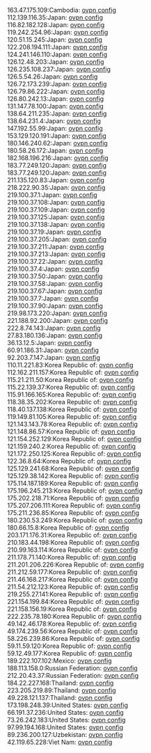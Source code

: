 163.47.175.109:Cambodia: [ovpn config](vpn/163_47_175_109.ovpn)  
112.139.116.35:Japan: [ovpn config](vpn/112_139_116_35.ovpn)  
116.82.182.128:Japan: [ovpn config](vpn/116_82_182_128.ovpn)  
119.242.254.96:Japan: [ovpn config](vpn/119_242_254_96.ovpn)  
120.51.15.245:Japan: [ovpn config](vpn/120_51_15_245.ovpn)  
122.208.194.111:Japan: [ovpn config](vpn/122_208_194_111.ovpn)  
124.241.146.110:Japan: [ovpn config](vpn/124_241_146_110.ovpn)  
126.12.48.203:Japan: [ovpn config](vpn/126_12_48_203.ovpn)  
126.235.108.237:Japan: [ovpn config](vpn/126_235_108_237.ovpn)  
126.5.54.26:Japan: [ovpn config](vpn/126_5_54_26.ovpn)  
126.72.173.239:Japan: [ovpn config](vpn/126_72_173_239.ovpn)  
126.79.86.222:Japan: [ovpn config](vpn/126_79_86_222.ovpn)  
126.80.242.13:Japan: [ovpn config](vpn/126_80_242_13.ovpn)  
131.147.78.100:Japan: [ovpn config](vpn/131_147_78_100.ovpn)  
138.64.211.235:Japan: [ovpn config](vpn/138_64_211_235.ovpn)  
138.64.231.4:Japan: [ovpn config](vpn/138_64_231_4.ovpn)  
147.192.55.99:Japan: [ovpn config](vpn/147_192_55_99.ovpn)  
153.129.120.191:Japan: [ovpn config](vpn/153_129_120_191.ovpn)  
180.146.240.62:Japan: [ovpn config](vpn/180_146_240_62.ovpn)  
180.58.26.172:Japan: [ovpn config](vpn/180_58_26_172.ovpn)  
182.168.196.216:Japan: [ovpn config](vpn/182_168_196_216.ovpn)  
183.77.249.120:Japan: [ovpn config](vpn/183_77_249_120.ovpn)  
183.77.249.120:Japan: [ovpn config](vpn/183_77_249_120.ovpn)  
211.135.120.83:Japan: [ovpn config](vpn/211_135_120_83.ovpn)  
218.222.90.35:Japan: [ovpn config](vpn/218_222_90_35.ovpn)  
219.100.37.1:Japan: [ovpn config](vpn/219_100_37_1.ovpn)  
219.100.37.108:Japan: [ovpn config](vpn/219_100_37_108.ovpn)  
219.100.37.109:Japan: [ovpn config](vpn/219_100_37_109.ovpn)  
219.100.37.125:Japan: [ovpn config](vpn/219_100_37_125.ovpn)  
219.100.37.138:Japan: [ovpn config](vpn/219_100_37_138.ovpn)  
219.100.37.19:Japan: [ovpn config](vpn/219_100_37_19.ovpn)  
219.100.37.205:Japan: [ovpn config](vpn/219_100_37_205.ovpn)  
219.100.37.211:Japan: [ovpn config](vpn/219_100_37_211.ovpn)  
219.100.37.213:Japan: [ovpn config](vpn/219_100_37_213.ovpn)  
219.100.37.22:Japan: [ovpn config](vpn/219_100_37_22.ovpn)  
219.100.37.4:Japan: [ovpn config](vpn/219_100_37_4.ovpn)  
219.100.37.50:Japan: [ovpn config](vpn/219_100_37_50.ovpn)  
219.100.37.58:Japan: [ovpn config](vpn/219_100_37_58.ovpn)  
219.100.37.67:Japan: [ovpn config](vpn/219_100_37_67.ovpn)  
219.100.37.7:Japan: [ovpn config](vpn/219_100_37_7.ovpn)  
219.100.37.90:Japan: [ovpn config](vpn/219_100_37_90.ovpn)  
219.98.173.220:Japan: [ovpn config](vpn/219_98_173_220.ovpn)  
221.188.92.200:Japan: [ovpn config](vpn/221_188_92_200.ovpn)  
222.8.74.143:Japan: [ovpn config](vpn/222_8_74_143.ovpn)  
27.83.180.136:Japan: [ovpn config](vpn/27_83_180_136.ovpn)  
36.13.12.5:Japan: [ovpn config](vpn/36_13_12_5.ovpn)  
60.91.186.31:Japan: [ovpn config](vpn/60_91_186_31.ovpn)  
92.203.7.147:Japan: [ovpn config](vpn/92_203_7_147.ovpn)  
110.11.221.83:Korea Republic of: [ovpn config](vpn/110_11_221_83.ovpn)  
112.162.211.157:Korea Republic of: [ovpn config](vpn/112_162_211_157.ovpn)  
115.21.211.50:Korea Republic of: [ovpn config](vpn/115_21_211_50.ovpn)  
115.22.139.37:Korea Republic of: [ovpn config](vpn/115_22_139_37.ovpn)  
115.91.166.165:Korea Republic of: [ovpn config](vpn/115_91_166_165.ovpn)  
118.38.35.202:Korea Republic of: [ovpn config](vpn/118_38_35_202.ovpn)  
118.40.137.138:Korea Republic of: [ovpn config](vpn/118_40_137_138.ovpn)  
119.149.81.105:Korea Republic of: [ovpn config](vpn/119_149_81_105.ovpn)  
121.143.143.78:Korea Republic of: [ovpn config](vpn/121_143_143_78.ovpn)  
121.148.86.57:Korea Republic of: [ovpn config](vpn/121_148_86_57.ovpn)  
121.154.252.129:Korea Republic of: [ovpn config](vpn/121_154_252_129.ovpn)  
121.159.240.2:Korea Republic of: [ovpn config](vpn/121_159_240_2.ovpn)  
121.172.250.125:Korea Republic of: [ovpn config](vpn/121_172_250_125.ovpn)  
122.36.8.64:Korea Republic of: [ovpn config](vpn/122_36_8_64.ovpn)  
125.129.241.68:Korea Republic of: [ovpn config](vpn/125_129_241_68.ovpn)  
125.129.38.142:Korea Republic of: [ovpn config](vpn/125_129_38_142.ovpn)  
175.114.187.189:Korea Republic of: [ovpn config](vpn/175_114_187_189.ovpn)  
175.196.245.213:Korea Republic of: [ovpn config](vpn/175_196_245_213.ovpn)  
175.202.218.71:Korea Republic of: [ovpn config](vpn/175_202_218_71.ovpn)  
175.207.206.111:Korea Republic of: [ovpn config](vpn/175_207_206_111.ovpn)  
175.211.236.85:Korea Republic of: [ovpn config](vpn/175_211_236_85.ovpn)  
180.230.53.249:Korea Republic of: [ovpn config](vpn/180_230_53_249.ovpn)  
180.66.15.8:Korea Republic of: [ovpn config](vpn/180_66_15_8.ovpn)  
203.171.176.31:Korea Republic of: [ovpn config](vpn/203_171_176_31.ovpn)  
210.183.44.198:Korea Republic of: [ovpn config](vpn/210_183_44_198.ovpn)  
210.99.163.114:Korea Republic of: [ovpn config](vpn/210_99_163_114.ovpn)  
211.178.71.140:Korea Republic of: [ovpn config](vpn/211_178_71_140.ovpn)  
211.201.206.226:Korea Republic of: [ovpn config](vpn/211_201_206_226.ovpn)  
211.212.59.177:Korea Republic of: [ovpn config](vpn/211_212_59_177.ovpn)  
211.46.168.217:Korea Republic of: [ovpn config](vpn/211_46_168_217.ovpn)  
211.54.212.123:Korea Republic of: [ovpn config](vpn/211_54_212_123.ovpn)  
219.255.27.141:Korea Republic of: [ovpn config](vpn/219_255_27_141.ovpn)  
221.154.199.84:Korea Republic of: [ovpn config](vpn/221_154_199_84.ovpn)  
221.158.156.19:Korea Republic of: [ovpn config](vpn/221_158_156_19.ovpn)  
222.235.78.180:Korea Republic of: [ovpn config](vpn/222_235_78_180.ovpn)  
49.142.46.178:Korea Republic of: [ovpn config](vpn/49_142_46_178.ovpn)  
49.174.239.56:Korea Republic of: [ovpn config](vpn/49_174_239_56.ovpn)  
58.226.239.86:Korea Republic of: [ovpn config](vpn/58_226_239_86.ovpn)  
59.11.59.120:Korea Republic of: [ovpn config](vpn/59_11_59_120.ovpn)  
59.12.49.177:Korea Republic of: [ovpn config](vpn/59_12_49_177.ovpn)  
189.222.107.102:Mexico: [ovpn config](vpn/189_222_107_102.ovpn)  
188.113.158.0:Russian Federation: [ovpn config](vpn/188_113_158_0.ovpn)  
212.20.43.37:Russian Federation: [ovpn config](vpn/212_20_43_37.ovpn)  
184.22.227.168:Thailand: [ovpn config](vpn/184_22_227_168.ovpn)  
223.205.219.89:Thailand: [ovpn config](vpn/223_205_219_89.ovpn)  
49.228.121.137:Thailand: [ovpn config](vpn/49_228_121_137.ovpn)  
173.198.248.39:United States: [ovpn config](vpn/173_198_248_39.ovpn)  
66.191.37.236:United States: [ovpn config](vpn/66_191_37_236.ovpn)  
73.26.242.183:United States: [ovpn config](vpn/73_26_242_183.ovpn)  
97.99.194.168:United States: [ovpn config](vpn/97_99_194_168.ovpn)  
89.236.200.127:Uzbekistan: [ovpn config](vpn/89_236_200_127.ovpn)  
42.119.65.228:Viet Nam: [ovpn config](vpn/42_119_65_228.ovpn)  
